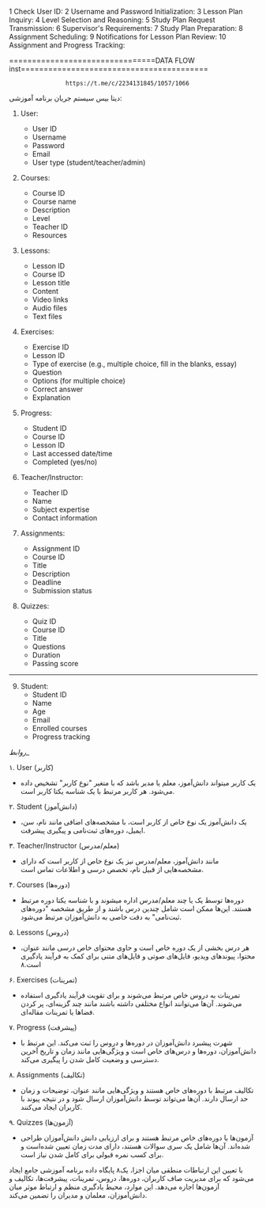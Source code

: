 1 Check User ID:
2 Username and Password Initialization:
3 Lesson Plan Inquiry:
4 Level Selection and Reasoning:
5 Study Plan Request Transmission:
6 Supervisor's Requirements:
7 Study Plan Preparation:
8 Assignment Scheduling:
9 Notifications for Lesson Plan Review:
10 Assignment and Progress Tracking:

================================DATA FLOW inst=========================================

                    https://t.me/c/2234131845/1057/1066





دیتا بیس سیستم جریان برنامه آموزشی:

1. User:
   - User ID
   - Username
   - Password
   - Email
   - User type (student/teacher/admin)
  
2. Courses:
   - Course ID
   - Course name
   - Description
   - Level
   - Teacher ID
   - Resources

3. Lessons:
   - Lesson ID
   - Course ID
   - Lesson title
   - Content
   - Video links
   - Audio files
   - Text files

4. Exercises:
   - Exercise ID
   - Lesson ID
   - Type of exercise (e.g., multiple choice, fill in the blanks, essay)
   - Question
   - Options (for multiple choice)
   - Correct answer
   - Explanation

5. Progress:
   - Student ID
   - Course ID
   - Lesson ID
   - Last accessed date/time
   - Completed (yes/no)

6. Teacher/Instructor:
   - Teacher ID
   - Name
   - Subject expertise
   - Contact information

7. Assignments:
   - Assignment ID
   - Course ID
   - Title
   - Description
   - Deadline
   - Submission status

8. Quizzes:
   - Quiz ID
   - Course ID
   - Title
   - Questions
   - Duration
   - Passing score

------
9. Student:
   - Student ID
   - Name
   - Age
   - Email
   - Enrolled courses
   - Progress tracking



_روابط__


۱. User (کاربر)
   - یک کاربر میتواند دانش‌آموز، معلم یا مدیر باشد که با متغیر "نوع کاربر" تشخیص داده می‌شود. هر کاربر مرتبط با یک شناسه یکتا کاربر است.

۲. Student (دانش‌آموز)
   - یک دانش‌آموز یک نوع خاص از کاربر است، با مشخصه‌های اضافی مانند نام، سن، ایمیل، دوره‌های ثبت‌نامی و پیگیری پیشرفت.

۳. Teacher/Instructor (معلم/مدرس)
   - مانند دانش‌آموز، معلم/مدرس نیز یک نوع خاص از کاربر است که دارای مشخصه‌هایی از قبیل نام، تخصص درسی و اطلاعات تماس است.

۴. Courses (دوره‌ها)
   - دوره‌ها توسط یک یا چند معلم/مدرس اداره میشوند و با شناسه یکتا دوره مرتبط هستند. این‌ها ممکن است شامل چندین درس باشند و از طریق مشخصه "دوره‌های ثبت‌نامی" به دقت خاصی به دانش‌آموزان مرتبط می‌شود.

۵. Lessons (دروس)
   - هر درس بخشی از یک دوره خاص است و حاوی محتوای خاص درسی مانند عنوان، محتوا، پیوندهای ویدیو، فایل‌های صوتی و فایل‌های متنی برای کمک به فرآیند یادگیری است.۸

۶. Exercises (تمرینات)
   - تمرینات به دروس خاص مرتبط می‌شوند و برای تقویت فرآیند یادگیری استفاده می‌شوند. آن‌ها می‌توانند انواع مختلفی داشته باشند مانند چند گزینه‌ای، پر کردن فضاها یا تمرینات مقاله‌ای.

۷. Progress (پیشرفت)
   - شهرت پیشبرد دانش‌آموزان در دوره‌ها و دروس را ثبت می‌کند. این مرتبط با دانش‌آموزان، دوره‌ها و درس‌های خاص است و ویژگی‌هایی مانند زمان و تاریخ آخرین دسترسی و وضعیت کامل شدن را پیگیری می‌کند.

۸. Assignments (تکالیف)
   - تکالیف مرتبط با دوره‌های خاص هستند و ویژگی‌هایی مانند عنوان، توضیحات و زمان حد ارسال دارند. آن‌ها می‌تواند توسط دانش‌آموزان ارسال شود و در نتیجه پیوند با کاربران ایجاد می‌کنند.

۹. Quizzes (آزمون‌ها)
   - آزمون‌ها با دوره‌های خاص مرتبط هستند و برای ارزیابی دانش دانش‌آموزان طراحی شده‌اند. آن‌ها شامل یک سری سوالات هستند، دارای مدت زمان تعیین شده‌است و برای کسب نمره قبولی برای کامل شدن نیاز است.

با تعیین این ارتباطات منطقی میان اجزا، یک۸ پایگاه داده برنامه آموزشی جامع ایجاد می‌شود که برای مدیریت صاف کاربران، دوره‌ها، دروس، تمرینات، پیشرفت‌ها، تکالیف و آزمون‌ها اجازه می‌دهد. این موارد، محیط یادگیری منظم و ارتباط موثر میان دانش‌آموزان، معلمان و مدیران را تضمین می‌کند.
